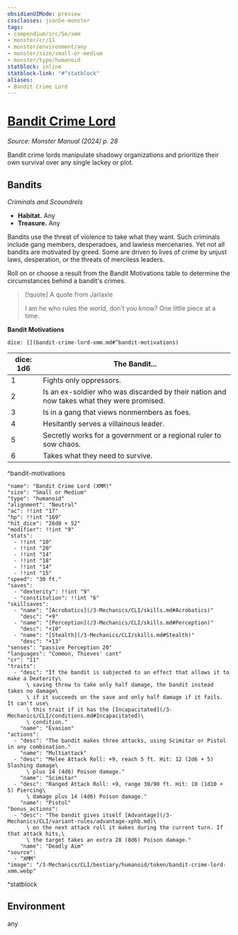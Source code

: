 ```yaml
---
obsidianUIMode: preview
cssclasses: json5e-monster
tags:
- compendium/src/5e/xmm
- monster/cr/11
- monster/environment/any
- monster/size/small-or-medium
- monster/type/humanoid
statblock: inline
statblock-link: "#^statblock"
aliases:
- Bandit Crime Lord
---
```

# [Bandit Crime Lord](3-Mechanics\CLI\bestiary\humanoid/bandit-crime-lord-xmm.md)
*Source: Monster Manual (2024) p. 28*  

Bandit crime lords manipulate shadowy organizations and prioritize their own survival over any single lackey or plot.

## Bandits

*Criminals and Scoundrels*

- **Habitat.** Any  
- **Treasure.** Any  

Bandits use the threat of violence to take what they want. Such criminals include gang members, desperadoes, and lawless mercenaries. Yet not all bandits are motivated by greed. Some are driven to lives of crime by unjust laws, desperation, or the threats of merciless leaders.

Roll on or choose a result from the Bandit Motivations table to determine the circumstances behind a bandit's crimes.

> [!quote] A quote from Jarlaxle  
> 
> I am he who rules the world, don't you know? One little piece at a time.

**Bandit Motivations**

`dice: [](bandit-crime-lord-xmm.md#^bandit-motivations)`

| dice: 1d6 | The Bandit... |
|-----------|---------------|
| 1 | Fights only oppressors. |
| 2 | Is an ex-soldier who was discarded by their nation and now takes what they were promised. |
| 3 | Is in a gang that views nonmembers as foes. |
| 4 | Hesitantly serves a villainous leader. |
| 5 | Secretly works for a government or a regional ruler to sow chaos. |
| 6 | Takes what they need to survive. |
^bandit-motivations

```statblock
"name": "Bandit Crime Lord (XMM)"
"size": "Small or Medium"
"type": "humanoid"
"alignment": "Neutral"
"ac": !!int "17"
"hp": !!int "169"
"hit_dice": "26d8 + 52"
"modifier": !!int "9"
"stats":
  - !!int "10"
  - !!int "20"
  - !!int "14"
  - !!int "18"
  - !!int "14"
  - !!int "15"
"speed": "30 ft."
"saves":
  - "dexterity": !!int "9"
  - "constitution": !!int "6"
"skillsaves":
  - "name": "[Acrobatics](/3-Mechanics/CLI/skills.md#Acrobatics)"
    "desc": "+9"
  - "name": "[Perception](/3-Mechanics/CLI/skills.md#Perception)"
    "desc": "+10"
  - "name": "[Stealth](/3-Mechanics/CLI/skills.md#Stealth)"
    "desc": "+13"
"senses": "passive Perception 20"
"languages": "Common, Thieves' cant"
"cr": "11"
"traits":
  - "desc": "If the bandit is subjected to an effect that allows it to make a Dexterity\
      \ saving throw to take only half damage, the bandit instead takes no damage\
      \ if it succeeds on the save and only half damage if it fails. It can't use\
      \ this trait if it has the [Incapacitated](/3-Mechanics/CLI/conditions.md#Incapacitated)\
      \ condition."
    "name": "Evasion"
"actions":
  - "desc": "The bandit makes three attacks, using Scimitar or Pistol in any combination."
    "name": "Multiattack"
  - "desc": "Melee Attack Roll: +9, reach 5 ft. Hit: 12 (2d6 + 5) Slashing damage\
      \ plus 14 (4d6) Poison damage."
    "name": "Scimitar"
  - "desc": "Ranged Attack Roll: +9, range 30/90 ft. Hit: 10 (1d10 + 5) Piercing\
      \ damage plus 14 (4d6) Poison damage."
    "name": "Pistol"
"bonus_actions":
  - "desc": "The bandit gives itself [Advantage](/3-Mechanics/CLI/variant-rules/advantage-xphb.md)\
      \ on the next attack roll it makes during the current turn. If that attack hits,\
      \ the target takes an extra 28 (8d6) Poison damage."
    "name": "Deadly Aim"
"source":
  - "XMM"
"image": "/3-Mechanics/CLI/bestiary/humanoid/token/bandit-crime-lord-xmm.webp"
```
^statblock

## Environment

any